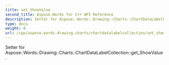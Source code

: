 ```yaml
---
title: set_ShowValue
second_title: Aspose.Words for C++ API Reference
description: Setter for Aspose::Words::Drawing::Charts::ChartDataLabelCollection::get_ShowValue. 
type: docs
weight: 0
url: /cpp/aspose.words.drawing.charts/chartdatalabelcollection/set_showvalue/
---
```


Setter for Aspose::Words::Drawing::Charts::ChartDataLabelCollection::get_ShowValue. 


